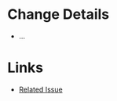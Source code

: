 # Change Details
* ...

# Links
* [Related Issue](https://github.com/bonusbits/chef_training/issues/00)